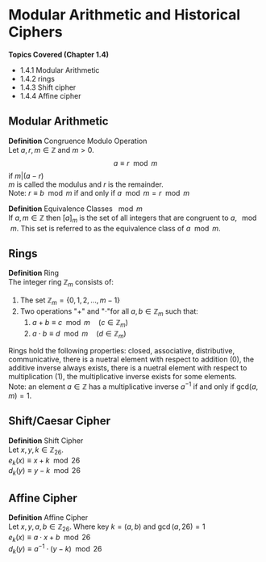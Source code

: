 # Modular Arithmetic and Historical Ciphers

**Topics Covered (Chapter 1.4)**  

- 1.4.1 Modular Arithmetic
- 1.4.2 rings
- 1.4.3 Shift cipher
- 1.4.4 Affine cipher

## Modular Arithmetic

**Definition** Congruence Modulo Operation  
Let $a, r, m \in \mathbb{Z}$ and $m > 0$.
$$
a \equiv r \mod m
$$
if $m | (a-r)$  
$m$ is called the modulus and $r$ is the remainder.  
Note: $r \equiv b \mod m$ if and only if $a \mod m = r \mod m$  

**Definition** Equivalence Classes $\mod m$  
If $a, m \in \mathbb{Z}$ then $[a]_m$ is the set of all integers that are congruent to $a, \mod m$. This set is referred to as the equivalence class of $a \mod m$.

## Rings

**Definition** Ring  
The integer ring $\mathbb Z _m$ consists of:  

1. The set $\mathbb Z_m = \{0,1,2,\dots, m-1\}$
2. Two operations "$+$" and "$\cdot$"for all $a, b \in \mathbb Z_m$ such that:  
    1. $a+b \equiv c \mod m \quad (c \in \mathbb Z_m)$
    2. $a\cdot b \equiv d \mod m \quad (d \in \mathbb Z_m)$  

Rings hold the following properties: closed, associative, distributive, communicative, there is a nuetral element with respect to addition (0),
the additive inverse always exists, there is a nuetral element with respect to multiplication (1), the
multiplicative inverse exists for some elements.  
Note: an element $a \in \mathbb Z$ has a multiplicative inverse
$a^{-1}$ if and only if $\text{gcd}(a,m) = 1$.  

## Shift/Caesar Cipher

**Definition** Shift Cipher  
Let $x,y,k \in \mathbb Z _{26}$.  
$e_k(x) \equiv x + k \mod 26$  
$d_k(y) \equiv y- k \mod 26$

## Affine Cipher

**Definition** Affine Cipher  
Let $x,y,a,b \in \mathbb Z_{26}$. Where key $k=(a,b)$ and $\gcd(a,26) = 1$  
$e_k(x) \equiv a \cdot x + b \mod 26$  
$d_k(y) \equiv a^{-1} \cdot (y - k) \mod 26$
